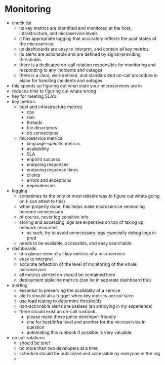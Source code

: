 # Monitoring

- check list
  - its key metrics are identified and monitored at the host, infrastructure, and microservice levels
  - it has appropriate logging that accurately reflects the past states of the microservice
  - its dashboards are easy to interpret, and contain all key metrics
  - its alerts are actionable and are defined by signal-providing thresholds
  - there is a dedicated on-call rotation responsible for monitoring and responding to any indicents and outages
  - there is a clear, well-defined, and standardized on-call procedure in place for handling incidents and outages
- this speeds up figuring out what state your microservices are in
- reduces time to figuring out whats wrong
- key for meeting SLA's
- key metrics
  - host and infrastructure metrics
    - cpu
    - ram
    - threads
    - file descriptors
    - db connections
  - microservice metrics
    - language-specific metrics
    - availabiliity
    - SLA
    - enpoint success
    - endpoing responses
    - endpoing response times
    - clients
    - errors and exceptions
    - dependencies
- logging
  - sometimes its the only or most reliable way to figure out whats going on (i can attest to this)
  - when properly done, this helps make microservice versioning become unnecessary
  - of course, never log sensitive info
  - storing and accessing logs are expensive on top of taking up network resources
    - as such, try to avoid unnecessary logs especially debug logs in prod
  - needs to be available, accessible, and easy searchable
- dashboards
  - at a glance view of all key metrics of a microservice
  - easy to interpret
  - accurate reflection of the level of monitoring of the whole microservice
  - all metrics alerted on should be contained here
  - deployment pipleline metrics (can be in separate dashboard tho)
- alerting
  - essential to preserving the availablity of a service
  - alerts should also trigger when key metrics are *not seen*
  - use load testing to determine thresholds
  - non-actionable alerts are useless (an annoying in my experience)
  - there should exist an on-call runbook
    - please make these junior developer friendly
    - one for host/infra level and another for the microservice in question
    - automating this runbook if possible is very valuable
- on call rotations
  - should be brief
  - no more than two developers at a time
  - schedule should be publicized and accessible by everyone in the org
  - 